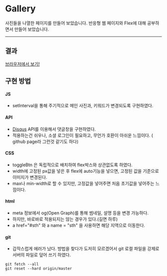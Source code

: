 # Gallery

사진들을 나열한 페이지를 만들어 보았습니다.
반응형 웹 페이지와 Flex에 대해 공부하면서 만들어 보았습니다.

<hr>

## 결과

[브라우저에서 보기!](https://jh8057.github.io/zzemal/projects/01.gallery/)

## 구현 방법

#### JS

- setInterval을 통해 주기적으로 메인 사진과, 키워드가 변경되도록 구현하였다.

#### API

- [Disqus](https://disqus.com/) API를 이용해서 댓글창을 구현하였다.
- 적용하는건 쉬우나, 소셜 로그인이 필요하고, 무언가 호환이 아쉬운 느낌이다. ( github page라 그런것 같기도 하다)

#### CSS

- toggleBtn 은 독립적으로 배치하여 flex박스와 상관없도록 하였다.
- width에 고정된 px값을 넣은 후 flex에 auto기능을 넣으면, 고정된 값을 기준으로 이미지가 변경된다.
- max나 min-width로 할 수 있지만, 고정값을 넣어주면 처음 초기값을 넣어주는 느낌이다.

#### html

- meta 정보에서 og(Open Graph)를 통해 썸네일, 설명 등을 변경 가능하다.
- 하지만, 바로바로 적용되지는 않는 경우가 있다.(길면 하루)
- a href="#sth" 와 a name = "sth" 을 사용하면 해당 지역으로 이동한다.

#### git

- 갑작스럽게 에러가 났다. 방법을 찾다가 도저히 모르겠어서 git 로컬 파일을 강제로 서버의 파일로 덮어 쓰기 하였다.

```
git fetch --all
git reset --hard origin/master
```
